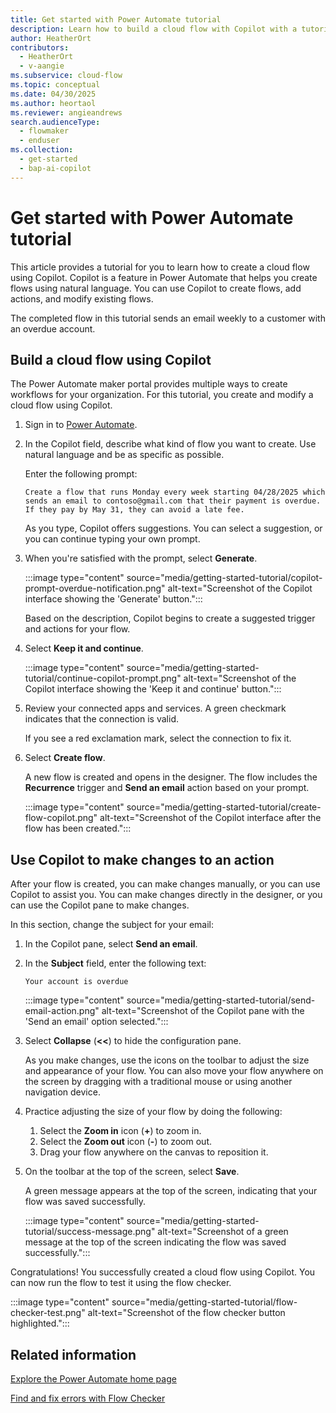 ```yaml
---
title: Get started with Power Automate tutorial
description: Learn how to build a cloud flow with Copilot with a tutorial.
author: HeatherOrt
contributors:
  - HeatherOrt
  - v-aangie
ms.subservice: cloud-flow
ms.topic: conceptual
ms.date: 04/30/2025
ms.author: heortaol
ms.reviewer: angieandrews
search.audienceType:
  - flowmaker
  - enduser
ms.collection:
  - get-started
  - bap-ai-copilot
---
```


# Get started with Power Automate tutorial

This article provides a tutorial for you to learn how to create a cloud flow using Copilot. Copilot is a feature in Power Automate that helps you create flows using natural language. You can use Copilot to create flows, add actions, and modify existing flows.

The completed flow in this tutorial sends an email weekly to a customer with an overdue account.

## Build a cloud flow using Copilot

The Power Automate maker portal provides multiple ways to create workflows for your organization. For this tutorial, you create and modify a cloud flow using Copilot.

1. Sign in to [Power Automate](https://make.powerautomate.com).

1. In the Copilot field, describe what kind of flow you want to create. Use natural language and be as specific as possible.

   Enter the following prompt:

   ```copilot-prompt
   Create a flow that runs Monday every week starting 04/28/2025 which sends an email to contoso@gmail.com that their payment is overdue. If they pay by May 31, they can avoid a late fee.
   ```

   As you type, Copilot offers suggestions. You can select a suggestion, or you can continue typing your own prompt.

1. When you're satisfied with the prompt, select **Generate**.

   :::image type="content" source="media/getting-started-tutorial/copilot-prompt-overdue-notification.png" alt-text="Screenshot of the Copilot interface showing the 'Generate' button.":::

   Based on the description, Copilot begins to create a suggested trigger and actions for your flow.

1. Select **Keep it and continue**.

   :::image type="content" source="media/getting-started-tutorial/continue-copilot-prompt.png" alt-text="Screenshot of the Copilot interface showing the 'Keep it and continue' button.":::

1. Review your connected apps and services. A green checkmark indicates that the connection is valid.

   If you see a red exclamation mark, select the connection to fix it.

1. Select **Create flow**.

   A new flow is created and opens in the designer. The flow includes the **Recurrence** trigger and **Send an email** action based on your prompt.

   :::image type="content" source="media/getting-started-tutorial/create-flow-copilot.png" alt-text="Screenshot of the Copilot interface after the flow has been created.":::

## Use Copilot to make changes to an action

After your flow is created, you can make changes manually, or you can use Copilot to assist you. You can make changes directly in the designer, or you can use the Copilot pane to make changes.

In this section, change the subject for your email:

1. In the Copilot pane, select **Send an email**.  
1. In the **Subject** field, enter the following text:

    ```copilot-prompt
    Your account is overdue
    ```

    :::image type="content" source="media/getting-started-tutorial/send-email-action.png" alt-text="Screenshot of the Copilot pane with the 'Send an email' option selected.":::

1. Select **Collapse** (**<<**) to hide the configuration pane.

    As you make changes, use the icons on the toolbar to adjust the size and appearance of your flow. You can also move your flow anywhere on the screen by dragging with a traditional mouse or using another navigation device.

1. Practice adjusting the size of your flow by doing the following:  
    1. Select the **Zoom in** icon (**+**) to zoom in.  
    1. Select the **Zoom out** icon (**-**) to zoom out.  
    1. Drag your flow anywhere on the canvas to reposition it.  

1. On the toolbar at the top of the screen, select **Save**.

    A green message appears at the top of the screen, indicating that your flow was saved successfully.

    :::image type="content" source="media/getting-started-tutorial/success-message.png" alt-text="Screenshot of a green message at the top of the screen indicating the flow was saved successfully.":::

Congratulations! You successfully created a cloud flow using Copilot. You can now run the flow to test it using the flow checker.

:::image type="content" source="media/getting-started-tutorial/flow-checker-test.png" alt-text="Screenshot of the flow checker button highlighted.":::

## Related information

[Explore the Power Automate home page](getting-started.md)  

[Find and fix errors with Flow Checker](error-checker.md)  